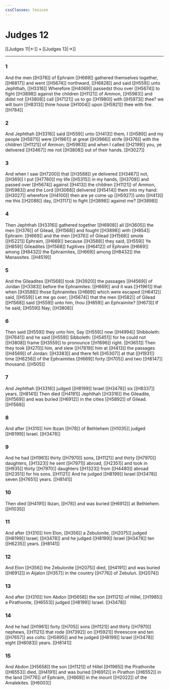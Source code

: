 ```yaml
---
cssClasses: lexicon
---
```

# Judges 12

[[Judges 11|←]] • [[Judges 13|→]]

---

### 1
And the men [[H376]] of Ephraim [[H669]] gathered themselves together, [[H6817]] and went [[H5674]] northward, [[H6828]] and said [[H559]] unto Jephthah, [[H3316]] Wherefore [[H4069]] passedst thou over [[H5674]] to fight [[H3898]] against the children [[H1121]] of Ammon, [[H5983]] and didst not [[H3808]] call [[H7121]] us to go [[H1980]] with [[H5973]] thee? we will burn [[H8313]] thine house [[H1004]] upon [[H5921]] thee with fire. [[H784]]

### 2
And Jephthah [[H3316]] said [[H559]] unto [[H413]] them, I [[H589]] and my people [[H5971]] were [[H1961]] at great [[H3966]] strife [[H376]] with the children [[H1121]] of Ammon; [[H5983]] and when I called [[H2199]] you, ye delivered [[H3467]] me not [[H3808]] out of their hands. [[H3027]]

### 3
And when I saw [[H7200]] that [[H3588]] ye delivered [[H3467]] not, [[H369]] I put [[H7760]] my life [[H5315]] in my hands, [[H3709]] and passed over [[H5674]] against [[H413]] the children [[H1121]] of Ammon, [[H5983]] and the Lord [[H3068]] delivered [[H5414]] them into my hand: [[H3027]] wherefore [[H4100]] then are ye come up [[H5927]] unto [[H413]] me this [[H2088]] day, [[H3117]] to fight [[H3898]] against me? [[H3898]]

### 4
Then Jephthah [[H3316]] gathered together [[H6908]] all [[H3605]] the men [[H376]] of Gilead, [[H1568]] and fought [[H3898]] with [[H854]] Ephraim: [[H669]] and the men [[H376]] of Gilead [[H1568]] smote [[H5221]] Ephraim, [[H669]] because [[H3588]] they said, [[H559]] Ye [[H859]] Gileadites [[H1568]] fugitives [[H6412]] of Ephraim [[H669]] among [[H8432]] the Ephraimites, [[H669]] among [[H8432]] the Manassites. [[H4519]]

### 5
And the Gileadites [[H1568]] took [[H3920]] the passages [[H4569]] of Jordan [[H3383]] before the Ephraimites: [[H669]] and it was [[H1961]] that when [[H3588]] those Ephraimites [[H669]] which were escaped [[H6412]] said, [[H559]] Let me go over; [[H5674]] that the men [[H582]] of Gilead [[H1568]] said [[H559]] unto him, thou [[H859]] an Ephraimite? [[H673]] If he said, [[H559]] Nay; [[H3808]]

### 6
Then said [[H559]] they unto him, Say [[H559]] now [[H4994]] Shibboleth: [[H7641]] and he said [[H559]] Sibboleth: [[H5451]] for he could not [[H3808]] frame [[H3559]] to pronounce [[H1696]] right. [[H3651]] Then they took [[H270]] him, and slew [[H7819]] him at [[H413]] the passages [[H4569]] of Jordan: [[H3383]] and there fell [[H5307]] at that [[H1931]] time [[H6256]] of the Ephraimites [[H669]] forty [[H705]] and two [[H8147]] thousand. [[H505]]

### 7
And Jephthah [[H3316]] judged [[H8199]] Israel [[H3478]] six [[H8337]] years. [[H8141]] Then died [[H4191]] Jephthah [[H3316]] the Gileadite, [[H1569]] and was buried [[H6912]] in the cities [[H5892]] of Gilead. [[H1568]]

### 8
And after [[H310]] him Ibzan [[H78]] of Bethlehem [[H1035]] judged [[H8199]] Israel. [[H3478]]

### 9
And he had [[H1961]] thirty [[H7970]] sons, [[H1121]] and thirty [[H7970]] daughters, [[H1323]] he sent [[H7971]] abroad, [[H2351]] and took in [[H935]] thirty [[H7970]] daughters [[H1323]] from [[H4480]] abroad [[H2351]] for his sons. [[H1121]] And he judged [[H8199]] Israel [[H3478]] seven [[H7651]] years. [[H8141]]

### 10
Then died [[H4191]] Ibzan, [[H78]] and was buried [[H6912]] at Bethlehem. [[H1035]]

### 11
And after [[H310]] him Elon, [[H356]] a Zebulonite, [[H2075]] judged [[H8199]] Israel; [[H3478]] and he judged [[H8199]] Israel [[H3478]] ten [[H6235]] years. [[H8141]]

### 12
And Elon [[H356]] the Zebulonite [[H2075]] died, [[H4191]] and was buried [[H6912]] in Aijalon [[H357]] in the country [[H776]] of Zebulun. [[H2074]]

### 13
And after [[H310]] him Abdon [[H5658]] the son [[H1121]] of Hillel, [[H1985]] a Pirathonite, [[H6553]] judged [[H8199]] Israel. [[H3478]]

### 14
And he had [[H1961]] forty [[H705]] sons [[H1121]] and thirty [[H7970]] nephews, [[H1121]] that rode [[H7392]] on [[H5921]] threescore and ten [[H7657]] ass colts: [[H5895]] and he judged [[H8199]] Israel [[H3478]] eight [[H8083]] years. [[H8141]]

### 15
And Abdon [[H5658]] the son [[H1121]] of Hillel [[H1985]] the Pirathonite [[H6553]] died, [[H4191]] and was buried [[H6912]] in Pirathon [[H6552]] in the land [[H776]] of Ephraim, [[H669]] in the mount [[H2022]] of the Amalekites. [[H6003]]
